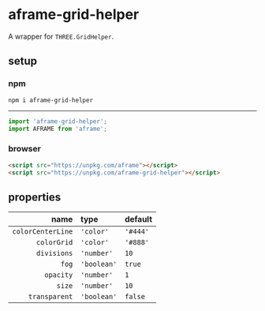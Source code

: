 # aframe-grid-helper

A wrapper for `THREE.GridHelper`.

## setup

### npm

```shell
npm i aframe-grid-helper
```

---

```javascript
import 'aframe-grid-helper';
import AFRAME from 'aframe';
```

### browser

```html
<script src="https://unpkg.com/aframe"></script>
<script src="https://unpkg.com/aframe-grid-helper"></script>
```

## properties

| name | type | default |
| ---: | :--- | :--- |
| `colorCenterLine` | `'color'` | `'#444'` |
| `colorGrid` | `'color'` | `'#888'` |
| `divisions` | `'number'` | `10` |
| `fog` | `'boolean'` | `true` |
| `opacity` | `'number'` | `1` |
| `size` | `'number'` | `10` |
| `transparent` | `'boolean'` | `false` |
